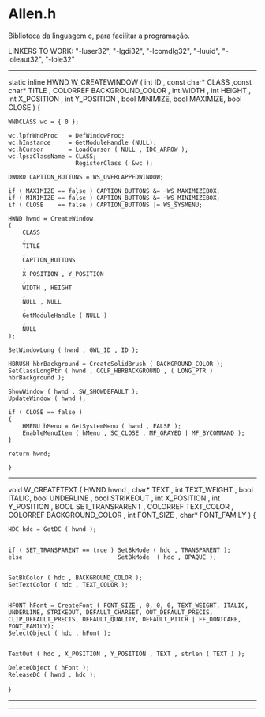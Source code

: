 # Allen.h
Biblioteca da linguagem c, para facilitar a programação.

LINKERS TO WORK:
"-luser32",
"-lgdi32",
"-lcomdlg32",
"-luuid",
"-loleaut32",
"-lole32"

---


static inline HWND W_CREATEWINDOW ( int ID , const char* CLASS ,const char* TITLE , COLORREF BACKGROUND_COLOR , int WIDTH , int HEIGHT ,  int X_POSITION , int Y_POSITION , bool MINIMIZE, bool MAXIMIZE, bool CLOSE ) {

    WNDCLASS wc = { 0 };

    wc.lpfnWndProc   = DefWindowProc;
    wc.hInstance     = GetModuleHandle (NULL);
    wc.hCursor       = LoadCursor ( NULL , IDC_ARROW );
    wc.lpszClassName = CLASS;
                       RegisterClass ( &wc );

    DWORD CAPTION_BUTTONS = WS_OVERLAPPEDWINDOW;

    if ( MAXIMIZE == false ) CAPTION_BUTTONS &= ~WS_MAXIMIZEBOX;
    if ( MINIMIZE == false ) CAPTION_BUTTONS &= ~WS_MINIMIZEBOX;
    if ( CLOSE    == false ) CAPTION_BUTTONS |= WS_SYSMENU;

    HWND hwnd = CreateWindow
    (
        CLASS
        ,
        TITLE
        ,
        CAPTION_BUTTONS
        ,
        X_POSITION , Y_POSITION
        ,
        WIDTH , HEIGHT
        ,
        NULL , NULL
        ,
        GetModuleHandle ( NULL )
        ,
        NULL
    );

    SetWindowLong ( hwnd , GWL_ID , ID );

    HBRUSH hbrBackground = CreateSolidBrush ( BACKGROUND_COLOR );
    SetClassLongPtr ( hwnd , GCLP_HBRBACKGROUND , ( LONG_PTR ) hbrBackground );

    ShowWindow ( hwnd , SW_SHOWDEFAULT );
    UpdateWindow ( hwnd );

    if ( CLOSE == false )
    {
        HMENU hMenu = GetSystemMenu ( hwnd , FALSE );
        EnableMenuItem ( hMenu , SC_CLOSE , MF_GRAYED | MF_BYCOMMAND );
    }

    return hwnd;
    
    }

---

void W_CREATETEXT ( HWND hwnd , char* TEXT , int TEXT_WEIGHT , bool ITALIC, bool UNDERLINE , bool STRIKEOUT , int X_POSITION , int Y_POSITION , BOOL SET_TRANSPARENT , COLORREF TEXT_COLOR , COLORREF BACKGROUND_COLOR , int FONT_SIZE , char* FONT_FAMILY )
{

    HDC hdc = GetDC ( hwnd );


    if ( SET_TRANSPARENT == true ) SetBkMode ( hdc , TRANSPARENT );
    else                           SetBkMode  ( hdc , OPAQUE );


    SetBkColor ( hdc , BACKGROUND_COLOR );
    SetTextColor ( hdc , TEXT_COLOR );


    HFONT hFont = CreateFont ( FONT_SIZE , 0, 0, 0, TEXT_WEIGHT, ITALIC, UNDERLINE, STRIKEOUT, DEFAULT_CHARSET, OUT_DEFAULT_PRECIS, CLIP_DEFAULT_PRECIS, DEFAULT_QUALITY, DEFAULT_PITCH | FF_DONTCARE, FONT_FAMILY);
    SelectObject ( hdc , hFont );


    TextOut ( hdc , X_POSITION , Y_POSITION , TEXT , strlen ( TEXT ) );

    DeleteObject ( hFont );
    ReleaseDC ( hwnd , hdc );
}

---

--- 
